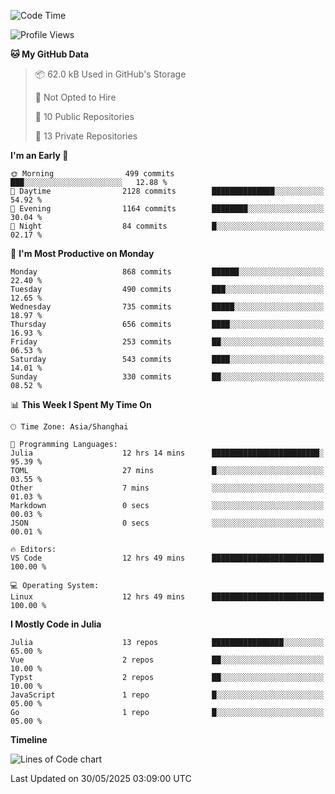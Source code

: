 <!--START_SECTION:waka-->
![Code Time](http://img.shields.io/badge/Code%20Time-469%20hrs%2051%20mins-blue)

![Profile Views](http://img.shields.io/badge/Profile%20Views-2-blue)

**🐱 My GitHub Data** 

> 📦 62.0 kB Used in GitHub's Storage 
 > 
> 🚫 Not Opted to Hire
 > 
> 📜 10 Public Repositories 
 > 
> 🔑 13 Private Repositories 
 > 
**I'm an Early 🐤** 

```text
🌞 Morning                499 commits         ███░░░░░░░░░░░░░░░░░░░░░░   12.88 % 
🌆 Daytime                2128 commits        ██████████████░░░░░░░░░░░   54.92 % 
🌃 Evening                1164 commits        ████████░░░░░░░░░░░░░░░░░   30.04 % 
🌙 Night                  84 commits          █░░░░░░░░░░░░░░░░░░░░░░░░   02.17 % 
```
📅 **I'm Most Productive on Monday** 

```text
Monday                   868 commits         ██████░░░░░░░░░░░░░░░░░░░   22.40 % 
Tuesday                  490 commits         ███░░░░░░░░░░░░░░░░░░░░░░   12.65 % 
Wednesday                735 commits         █████░░░░░░░░░░░░░░░░░░░░   18.97 % 
Thursday                 656 commits         ████░░░░░░░░░░░░░░░░░░░░░   16.93 % 
Friday                   253 commits         ██░░░░░░░░░░░░░░░░░░░░░░░   06.53 % 
Saturday                 543 commits         ████░░░░░░░░░░░░░░░░░░░░░   14.01 % 
Sunday                   330 commits         ██░░░░░░░░░░░░░░░░░░░░░░░   08.52 % 
```


📊 **This Week I Spent My Time On** 

```text
🕑︎ Time Zone: Asia/Shanghai

💬 Programming Languages: 
Julia                    12 hrs 14 mins      ████████████████████████░   95.39 % 
TOML                     27 mins             █░░░░░░░░░░░░░░░░░░░░░░░░   03.55 % 
Other                    7 mins              ░░░░░░░░░░░░░░░░░░░░░░░░░   01.03 % 
Markdown                 0 secs              ░░░░░░░░░░░░░░░░░░░░░░░░░   00.03 % 
JSON                     0 secs              ░░░░░░░░░░░░░░░░░░░░░░░░░   00.01 % 

🔥 Editors: 
VS Code                  12 hrs 49 mins      █████████████████████████   100.00 % 

💻 Operating System: 
Linux                    12 hrs 49 mins      █████████████████████████   100.00 % 
```

**I Mostly Code in Julia** 

```text
Julia                    13 repos            ████████████████░░░░░░░░░   65.00 % 
Vue                      2 repos             ██░░░░░░░░░░░░░░░░░░░░░░░   10.00 % 
Typst                    2 repos             ██░░░░░░░░░░░░░░░░░░░░░░░   10.00 % 
JavaScript               1 repo              █░░░░░░░░░░░░░░░░░░░░░░░░   05.00 % 
Go                       1 repo              █░░░░░░░░░░░░░░░░░░░░░░░░   05.00 % 
```



**Timeline**

![Lines of Code chart](https://raw.githubusercontent.com/dhtantoy/dhtantoy/main/assets/bar_graph.png)


 Last Updated on 30/05/2025 03:09:00 UTC
<!--END_SECTION:waka-->



<!--
**dhtantoy/dhtantoy** is a ✨ _special_ ✨ repository because its `README.md` (this file) appears on your GitHub profile.

Here are some ideas to get you started:

- 🔭 I’m currently working on ...
- 🌱 I’m currently learning ...
- 👯 I’m looking to collaborate on ...
- 🤔 I’m looking for help with ...
- 💬 Ask me about ...
- 📫 How to reach me: ...
- 😄 Pronouns: ...
- ⚡ Fun fact: ...
-->
